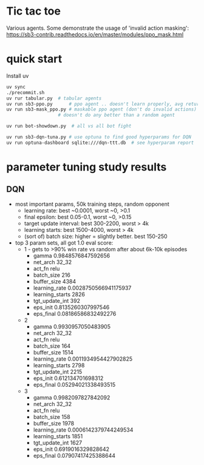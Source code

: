 # Tic tac toe

Various agents. Some demonstrate the usage of 'invalid action masking':
https://sb3-contrib.readthedocs.io/en/master/modules/ppo_mask.html

# quick start
Install uv

```sh
uv sync
./precommit.sh
uv rur tabular.py  # tabular agents
uv run sb3-ppo.py      # ppo agent .. doesn't learn properly, avg return -1 (always loses)
uv run sb3-mask_ppo.py # maskable ppo agent (don't do invalid actions)
                   # doesn't do any better than a random agent

uv run bot-showdown.py  # all vs all bot fight

uv run sb3-dqn-tuna.py # use optuna to find good hyperparams for DQN
uv run optuna-dashboard sqlite:///dqn-ttt.db  # see hyperparam report
```

# parameter tuning study results
## DQN
- most important params, 50k training steps, random opponent
    - learning rate: best ~0.0001, worst ~0, >0.1
    - final epsilon: best 0.05-0.1, worst ~0, >0.15
    - target update interval: best 300-2200, worst > 4k
    - learning starts: best 1500-4000, worst > 4k
    - (sort of) batch size: higher = slightly better. best 150-250
- top 3 param sets, all got 1.0 eval score:
    - 1 - gets to >90% win rate vs random after about 6k-10k episodes
        - gamma 0.9848576847592656
        - net_arch 32_32
        - act_fn relu
        - batch_size 216
        - buffer_size 4384
        - learning_rate 0.0028750566941175937
        - learning_starts 2826
        - tgt_update_int 392
        - eps_init 0.8135260307997546
        - eps_final 0.08186586832492276
    - 2
        - gamma 0.9930957050483905
        - net_arch 32_32
        - act_fn relu
        - batch_size 164
        - buffer_size 1514
        - learning_rate 0.0011934954427902825
        - learning_starts 2798
        - tgt_update_int 2215
        - eps_init 0.612134701698312
        - eps_final 0.05294021338493515
    - 3
        - gamma 0.9982097827842092
        - net_arch 32_32
        - act_fn relu
        - batch_size 158
        - buffer_size 1978
        - learning_rate 0.0006142379744249534
        - learning_starts 1851
        - tgt_update_int 1627
        - eps_init 0.6919016329828642
        - eps_final 0.07907417425388644
